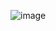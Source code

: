 ![image](https://github.com/hemanth99492/pass-word-generator/assets/149037486/095df7da-9392-413b-95b8-d2bf6fd2f743)
